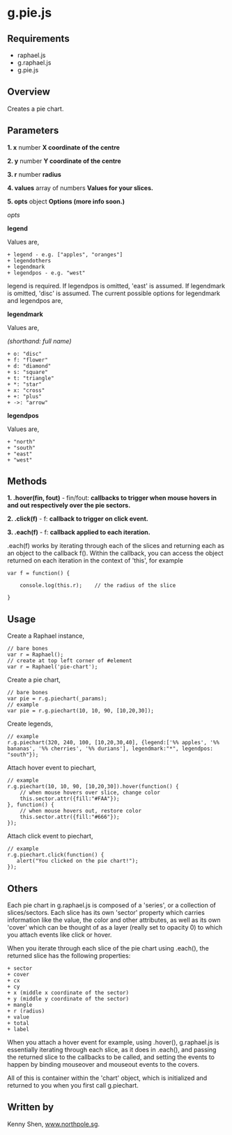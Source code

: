 # g.pie.js #

## Requirements ##

 + raphael.js
 + g.raphael.js
 + g.pie.js
 
## Overview ##

Creates a pie chart.

## Parameters ##

**1. x** number **X coordinate of the centre**

**2. y** number **Y coordinate of the centre**

**3. r** number **radius**

**4. values** array of numbers **Values for your slices.**

**5. opts** object **Options (more info soon.)**

_opts_

**legend**

Values are,

    + legend - e.g. ["apples", "oranges"]
    + legendothers
    + legendmark 
    + legendpos - e.g. "west"

legend is required. If legendpos is omitted, 'east' is assumed. If legendmark is omitted, 'disc' is assumed. The current possible options for legendmark and legendpos are,

**legendmark**

Values are,

_(shorthand: full name)_

    + o: "disc"
    + f: "flower"
    + d: "diamond"
    + s: "square"
    + t: "triangle"
    + *: "star"
    + x: "cross"
    + +: "plus"
    + ->: "arrow"

**legendpos**

Values are,

    + "north"
    + "south"
    + "east"
    + "west"
    
## Methods ##

**1. .hover(fin, fout)** - fin/fout: **callbacks to trigger when mouse hovers in and out respectively over the pie sectors.**

**2. .click(f)** - f: **callback to trigger on click event.**

**3. .each(f)** - f: **callback applied to each iteration.**

.each(f) works by iterating through each of the slices and returning each as an object to the callback f(). Within the callback, you can access the object returned on each iteration in the context of 'this', for example


	var f = function() {
		
		console.log(this.r);	// the radius of the slice

	}

## Usage ##

Create a Raphael instance, 


    // bare bones
    var r = Raphael();
    // create at top left corner of #element
    var r = Raphael('pie-chart');
    
    
Create a pie chart,


    // bare bones
    var pie = r.g.piechart(_params);
    // example
    var pie = r.g.piechart(10, 10, 90, [10,20,30]);
    
    
Create legends,


    // example
    r.g.piechart(320, 240, 100, [10,20,30,40], {legend:['%% apples', '%% bananas', '%% cherries', '%% durians'], legendmark:"*", legendpos: "south"});
    
Attach hover event to piechart,


    // example
    r.g.piechart(10, 10, 90, [10,20,30]).hover(function() {
        // when mouse hovers over slice, change color 
        this.sector.attr({fill:"#FAA"});
    }, function() {
        // when mouse hovers out, restore color
        this.sector.attr({fill:"#666"});
    });
    
Attach click event to piechart,


    // example
    r.g.piechart.click(function() {
       alert("You clicked on the pie chart!"); 
    });
    
## Others ##

Each pie chart in g.raphael.js is composed of a 'series', or a collection of slices/sectors. Each slice has its own 'sector' property which carries information like the value, the color and other attributes, as well as its own 'cover' which can be thought of as a layer (really set to opacity 0) to which you attach events like click or hover.

When you iterate through each slice of the pie chart using .each(), the returned slice has the following properties:

	+ sector
	+ cover
	+ cx
	+ cy
	+ x (middle x coordinate of the sector)
	+ y (middle y coordinate of the sector)
	+ mangle
	+ r (radius)
	+ value
	+ total
	+ label

When you attach a hover event for example, using .hover(), g.raphael.js is essentially iterating through each slice, as it does in .each(), and passing the returned slice to the callbacks to be called, and setting the events to happen by binding mouseover and mouseout events to the covers.

All of this is container within the 'chart' object, which is initialized and returned to you when you first call g.piechart.

## Written by ##

Kenny Shen, www.northpole.sg.